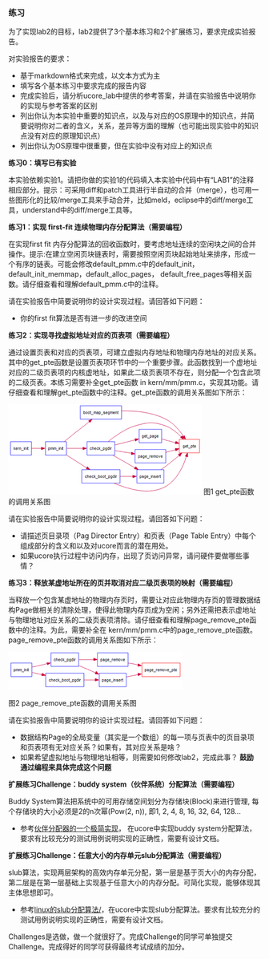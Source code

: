 ### 练习

为了实现lab2的目标，lab2提供了3个基本练习和2个扩展练习，要求完成实验报告。

对实验报告的要求：
 - 基于markdown格式来完成，以文本方式为主
 - 填写各个基本练习中要求完成的报告内容
 - 完成实验后，请分析ucore_lab中提供的参考答案，并请在实验报告中说明你的实现与参考答案的区别
 - 列出你认为本实验中重要的知识点，以及与对应的OS原理中的知识点，并简要说明你对二者的含义，关系，差异等方面的理解（也可能出现实验中的知识点没有对应的原理知识点）
 - 列出你认为OS原理中很重要，但在实验中没有对应上的知识点

**练习0：填写已有实验**

本实验依赖实验1。请把你做的实验1的代码填入本实验中代码中有“LAB1”的注释相应部分。提示：可采用diff和patch工具进行半自动的合并（merge），也可用一些图形化的比较/merge工具来手动合并，比如meld，eclipse中的diff/merge工具，understand中的diff/merge工具等。

**练习1：实现 first-fit 连续物理内存分配算法（需要编程）**

在实现first fit
内存分配算法的回收函数时，要考虑地址连续的空闲块之间的合并操作。提示:在建立空闲页块链表时，需要按照空闲页块起始地址来排序，形成一个有序的链表。可能会修改default\_pmm.c中的default\_init，default\_init\_memmap，default\_alloc\_pages，
default\_free\_pages等相关函数。请仔细查看和理解default\_pmm.c中的注释。

请在实验报告中简要说明你的设计实现过程。请回答如下问题：
 - 你的first fit算法是否有进一步的改进空间

**练习2：实现寻找虚拟地址对应的页表项（需要编程）**

通过设置页表和对应的页表项，可建立虚拟内存地址和物理内存地址的对应关系。其中的get\_pte函数是设置页表项环节中的一个重要步骤。此函数找到一个虚地址对应的二级页表项的内核虚地址，如果此二级页表项不存在，则分配一个包含此项的二级页表。本练习需要补全get\_pte函数
in
kern/mm/pmm.c，实现其功能。请仔细查看和理解get\_pte函数中的注释。get\_pte函数的调用关系图如下所示：

![](../lab2_figs/image001.png)
图1 get\_pte函数的调用关系图

请在实验报告中简要说明你的设计实现过程。请回答如下问题：
 - 请描述页目录项（Pag Director Entry）和页表（Page Table Entry）中每个组成部分的含义和以及对ucore而言的潜在用处。
 - 如果ucore执行过程中访问内存，出现了页访问异常，请问硬件要做哪些事情？

**练习3：释放某虚地址所在的页并取消对应二级页表项的映射（需要编程）**

当释放一个包含某虚地址的物理内存页时，需要让对应此物理内存页的管理数据结构Page做相关的清除处理，使得此物理内存页成为空闲；另外还需把表示虚地址与物理地址对应关系的二级页表项清除。请仔细查看和理解page\_remove\_pte函数中的注释。为此，需要补全在
kern/mm/pmm.c中的page\_remove\_pte函数。page\_remove\_pte函数的调用关系图如下所示：

![](../lab2_figs/image002.png)

图2 page\_remove\_pte函数的调用关系图

请在实验报告中简要说明你的设计实现过程。请回答如下问题：
 - 数据结构Page的全局变量（其实是一个数组）的每一项与页表中的页目录项和页表项有无对应关系？如果有，其对应关系是啥？
 - 如果希望虚拟地址与物理地址相等，则需要如何修改lab2，完成此事？ **鼓励通过编程来具体完成这个问题** 

**扩展练习Challenge：buddy system（伙伴系统）分配算法（需要编程）**

Buddy System算法把系统中的可用存储空间划分为存储块(Block)来进行管理, 每个存储块的大小必须是2的n次幂(Pow(2, n)), 即1, 2, 4, 8, 16, 32, 64, 128...

 -  参考[伙伴分配器的一个极简实现](http://coolshell.cn/articles/10427.html)， 在ucore中实现buddy system分配算法，要求有比较充分的测试用例说明实现的正确性，需要有设计文档。
 
**扩展练习Challenge：任意大小的内存单元slub分配算法（需要编程）**

slub算法，实现两层架构的高效内存单元分配，第一层是基于页大小的内存分配，第二层是在第一层基础上实现基于任意大小的内存分配。可简化实现，能够体现其主体思想即可。

 - 参考[linux的slub分配算法/](http://www.ibm.com/developerworks/cn/linux/l-cn-slub/)，在ucore中实现slub分配算法。要求有比较充分的测试用例说明实现的正确性，需要有设计文档。

 Challenges是选做，做一个就很好了。完成Challenge的同学可单独提交Challenge。完成得好的同学可获得最终考试成绩的加分。
